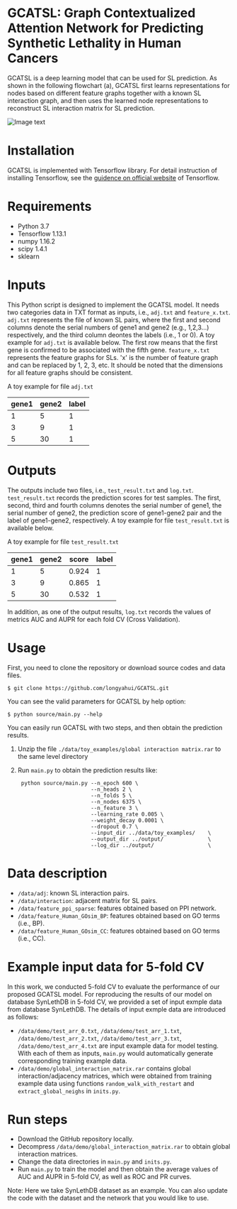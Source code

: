 # GCATSL: Graph Contextualized Attention Network for Predicting Synthetic Lethality in Human Cancers
GCATSL is a deep learning model that can be used for SL prediction. As shown in the following flowchart (a), GCATSL first learns representations for nodes based on different feature graphs together with a known SL interaction graph, and then uses the learned node representations to reconstruct SL interaction matrix for SL prediction. 

![Image text](https://github.com/longyahui/GCATSL/blob/master/flowchart.jpg)
# Installation
GCATSL is implemented with Tensorflow library. For detail instruction of installing Tensorflow, see the [guidence on official website](https://www.tensorflow.org/install) of Tensorflow.

# Requirements
* Python 3.7
* Tensorflow 1.13.1
* numpy 1.16.2
* scipy 1.4.1
* sklearn

# Inputs
This Python script is designed to implement the GCATSL model. It needs two categories data in TXT format as inputs, i.e., `adj.txt` and `feature_x.txt`. `adj.txt` represents the file of known SL pairs, where the first and second columns denote the serial numbers of gene1 and gene2 (e.g., 1,2,3...) respectively, and the third column deontes the labels (i.e., 1 or 0). A toy example for `adj.txt` is available below. The first row means that the first gene is confirmed to be associated with the fifth gene. `feature_x.txt` represents the feature graphs for SLs. 'x' is the number of feature graph and can be replaced by 1, 2, 3, etc. It should be noted that the dimensions for all feature graphs should be consistent.

A toy example for file `adj.txt`

gene1|gene2|label
----|----|----|
1|5|1
3|9|1
5|30|1

# Outputs
The outputs include two files, i.e., `test_result.txt` and `log.txt`.  `test_result.txt` records the prediction scores for test samples. The first, second, third and fourth columns denotes the serial number of gene1, the serial number of gene2, the prediction score of gene1-gene2 pair and the label of gene1-gene2, respectively. A toy example for file `test_result.txt` is available below.

A toy example for file `test_result.txt`

gene1|gene2|score|label
----|----|----|----
1|5|0.924|1
3|9|0.865|1
5|30|0.532|1

In addition, as one of the output results, `log.txt` records the values of metrics AUC and AUPR for each fold CV (Cross Validation).

# Usage
First, you need to clone the repository or download source codes and data files. 

    $ git clone https://github.com/longyahui/GCATSL.git
 
You can see the valid parameters for GCATSL by help option:

    $ python source/main.py --help

You can easily run GCATSL with two steps, and then obtain the prediction results.
1) Unzip the file `./data/toy_examples/global interaction matrix.rar` to the same level directory
2) Run `main.py` to obtain the prediction results like:

        python source/main.py --n_epoch 600 \
                              --n_heads 2 \
                              --n_folds 5 \
                              --n_nodes 6375 \
                              --n_feature 3 \
                              --learning_rate 0.005 \
                              --weight_decay 0.0001 \
                              --dropout 0.7 \
                              --input_dir ../data/toy_examples/    \
                              --output_dir ../output/              \
                              --log_dir ../output/                 \


# Data description
* `/data/adj`: known SL interaction pairs.
* `/data/interaction`: adjacent matrix for SL pairs.
* `/data/feature_ppi_sparse`: features obtained based on PPI network.
* `/data/feature_Human_GOsim_BP`: features obtained based on GO terms (i.e., BP).
* `/data/feature_Human_GOsim_CC`: features obtained based on GO terms (i.e., CC).

# Example input data for 5-fold CV
In this work, we conducted 5-fold CV to evaluate the performance of our proposed GCATSL model. For reproducing the results of our model on database SynLethDB in 5-fold CV, we provided a set of input exmple data from database SynLethDB. The details of input exmple data are introduced as follows:
* `/data/demo/test_arr_0.txt`, `/data/demo/test_arr_1.txt`, `/data/demo/test_arr_2.txt`, `/data/demo/test_arr_3.txt`, `/data/demo/test_arr_4.txt` are input example data for model testing. With each of them as inputs, `main.py` would automatically generate corresponding training example data.
* `/data/demo/global_interaction_matrix.rar` contains global interaction/adjacency matrices, which were obtained from training example data using functions `random_walk_with_restart` and `extract_global_neighs` in `inits.py`. 

# Run steps
* Download the GitHub repository locally. 
* Decompress `/data/demo/global_interaction_matrix.rar` to obtain global interaction matrices.
* Change the data directories in `main.py` and `inits.py`.
* Run `main.py` to train the model and then obtain the average values of AUC and AUPR in 5-fold CV, as well as ROC and PR curves.

Note: Here we take SynLethDB dataset as an example. You can also update the code with the dataset and the network that you would like to use. 

